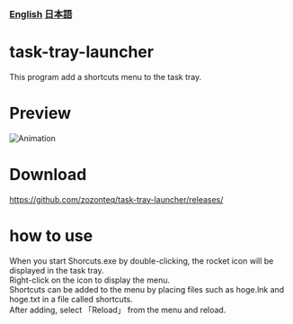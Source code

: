 ### [English](README.md) [日本語](README.JP.MD)
# task-tray-launcher
This program add a shortcuts menu to the task tray.
# Preview
![Animation](https://user-images.githubusercontent.com/77091655/196412059-0c77d067-5c05-4e27-81ae-7a3d854ca89c.gif)

# Download
https://github.com/zozonteq/task-tray-launcher/releases/
# how to use
When you start Shorcuts.exe by double-clicking, the rocket icon will be displayed in the task tray.   
Right-click on the icon to display the menu.  
Shortcuts can be added to the menu by placing files such as hoge.lnk and hoge.txt in a file called shortcuts.  
After adding, select 「Reload」 from the menu and reload.  
